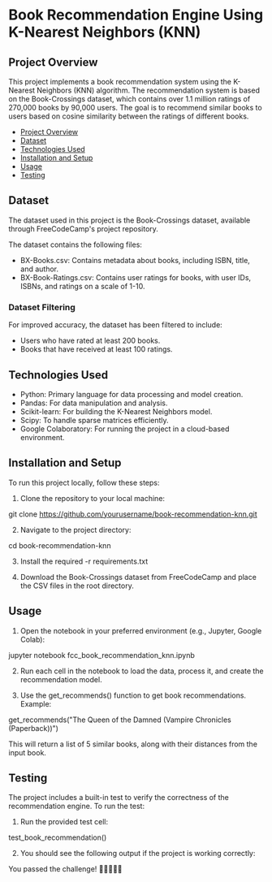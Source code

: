 # Book Recommendation Engine Using K-Nearest Neighbors (KNN)

## Project Overview

This project implements a book recommendation system using the K-Nearest Neighbors (KNN) algorithm. The recommendation system is based on the Book-Crossings dataset, which contains over 1.1 million ratings of 270,000 books by 90,000 users. The goal is to recommend similar books to users based on cosine similarity between the ratings of different books.

- [Project Overview](#project-overview)
- [Dataset](#dataset)
- [Technologies Used](#technologies-used)
- [Installation and Setup](#installation-and-setup)
- [Usage](#usage)
- [Testing](#testing)

## Dataset

The dataset used in this project is the Book-Crossings dataset, available through FreeCodeCamp's project repository.

The dataset contains the following files:

- BX-Books.csv: Contains metadata about books, including ISBN, title, and author.
- BX-Book-Ratings.csv: Contains user ratings for books, with user IDs, ISBNs, and ratings on a scale of 1-10.

### Dataset Filtering

For improved accuracy, the dataset has been filtered to include:

- Users who have rated at least 200 books.
- Books that have received at least 100 ratings.

## Technologies Used

- Python: Primary language for data processing and model creation.
- Pandas: For data manipulation and analysis.
- Scikit-learn: For building the K-Nearest Neighbors model.
- Scipy: To handle sparse matrices efficiently.
- Google Colaboratory: For running the project in a cloud-based environment.

## Installation and Setup

To run this project locally, follow these steps:

1. Clone the repository to your local machine:

git clone https://github.com/yourusername/book-recommendation-knn.git

2. Navigate to the project directory:

cd book-recommendation-knn

3. Install the required -r requirements.txt

4. Download the Book-Crossings dataset from FreeCodeCamp and place the CSV files in the root directory.

## Usage

1. Open the notebook in your preferred environment (e.g., Jupyter, Google Colab):

jupyter notebook fcc_book_recommendation_knn.ipynb

2. Run each cell in the notebook to load the data, process it, and create the recommendation model.

3. Use the get_recommends() function to get book recommendations. Example:

get_recommends("The Queen of the Damned (Vampire Chronicles (Paperback))")

This will return a list of 5 similar books, along with their distances from the input book.

## Testing

The project includes a built-in test to verify the correctness of the recommendation engine. To run the test:

1. Run the provided test cell:

test_book_recommendation()

2. You should see the following output if the project is working correctly:

You passed the challenge! 🎉🎉🎉🎉🎉
